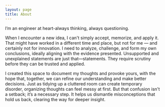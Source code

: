 ```yaml
---
layout: page
title: About
---
```


I’m an engineer at heart-always thinking, always questioning.

When I encounter a new idea, I can't simply accept, memorize, and apply it. 
That might have worked in a different time and place, but not for me — and 
certainly not for innovation. I need to analyze, challenge, and form my own
conclusions, ideally aligning with the evidence presented. Unsupported and 
unexplained statements are just that—statements. They require scrutiny 
before they can be trusted and applied.

I created this space to document my thoughts and provoke yours, with the 
hope that, together, we can refine our understanding and make better decisions.
Just as tidying up a cluttered room can create temporary disorder, organizing
thoughts can feel messy at first. But that confusion isn't a setback; it’s a 
necessary step. It helps us dismantle misconceptions that hold us back, clearing
the way for deeper insight.
